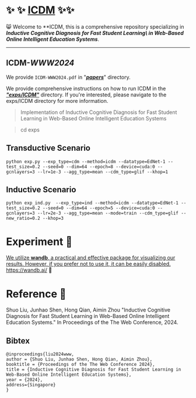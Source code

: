 # :sparkles: :sparkles: <u>ICDM</u> :sparkles::sparkles:

:smile_cat: Welcome to **ICDM, this is a comprehensive repository specializing in ***Inductive Cognitive Diagnosis for Fast Student Learning\\ in Web-Based Online Intelligent Education Systems***.

------

## ICDM-*WWW2024*

We provide `ICDM-WWW2024.pdf`  in "*<u>**papers**</u>*" directory.

We provide comprehensive instructions on how to run ICDM in the ***<u>"exps/ICDM"</u>*** directory. If you're interested, please navigate to the exps/ICDM directory for more information.

> Implementation of Inductive Cognitive Diagnosis for Fast Student Learning in Web-Based Online Intelligent Education Systems

> cd exps

## Transductive Scenario

```shell
python exp.py --exp_type=cdm --method=icdm --datatype=EdNet-1 --test_size=0.2 --seed=0 --dim=64 --epoch=8 --device=cuda:0 --gcnlayers=3 --lr=1e-3 --agg_type=mean --cdm_type=glif --khop=1
```



## Inductive Scenario

```shell
python exp_ind.py  --exp_type=ind --method=icdm --datatype=EdNet-1 --test_size=0.2 --seed=0 --dim=64 --epoch=5 --device=cuda:0 --gcnlayers=3 --lr=2e-3 --agg_type=mean --mode=train --cdm_type=glif --new_ratio=0.2 --khop=3
```



# Experiment :clap:

<u>We utilize **wandb**, a practical and effective package for visualizing our results. However, if you prefer not to use it, it can be easily disabled.</u> https://wandb.ai/ :scroll:

# Reference :thought_balloon:

Shuo Liu, Junhao Shen, Hong Qian, Aimin Zhou "Inductive Cognitive Diagnosis for Fast Student Learning in Web-Based Online Intelligent Education Systems." In Proceedings of the The Web Conference, 2024.

## Bibtex

```
@inproceedings{liu2024www,
author = {Shuo Liu, Junhao Shen, Hong Qian, Aimin Zhou},
booktitle = {Proceedings of the The Web Conference 2024},
title = {Inductive Cognitive Diagnosis for Fast Student Learning in Web-Based Online Intelligent Education Systems},
year = {2024},
address={Singapore}
}
```
